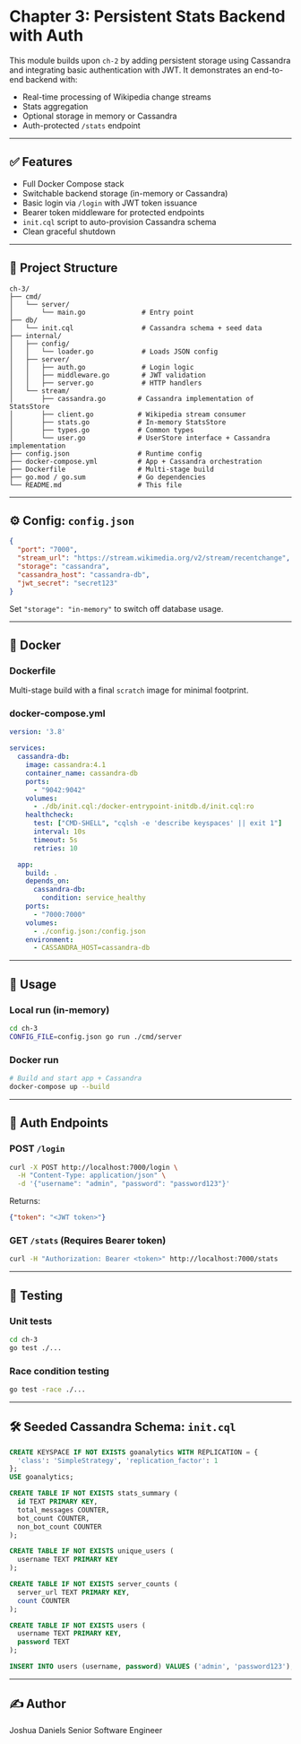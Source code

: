 # Chapter 3: Persistent Stats Backend with Auth

This module builds upon `ch-2` by adding persistent storage using Cassandra and integrating basic authentication with JWT. It demonstrates an end-to-end backend with:

* Real-time processing of Wikipedia change streams
* Stats aggregation
* Optional storage in memory or Cassandra
* Auth-protected `/stats` endpoint

---

## ✅ Features

* Full Docker Compose stack
* Switchable backend storage (in-memory or Cassandra)
* Basic login via `/login` with JWT token issuance
* Bearer token middleware for protected endpoints
* `init.cql` script to auto-provision Cassandra schema
* Clean graceful shutdown

---

## 📁 Project Structure

```
ch-3/
├── cmd/
│   └── server/
│       └── main.go              # Entry point
├── db/
│   └── init.cql                 # Cassandra schema + seed data
├── internal/
│   ├── config/
│   │   └── loader.go            # Loads JSON config
│   ├── server/
│   │   ├── auth.go              # Login logic
│   │   ├── middleware.go        # JWT validation
│   │   ├── server.go            # HTTP handlers
│   └── stream/
│       ├── cassandra.go        # Cassandra implementation of StatsStore
│       ├── client.go           # Wikipedia stream consumer
│       ├── stats.go            # In-memory StatsStore
│       ├── types.go            # Common types
│       └── user.go             # UserStore interface + Cassandra implementation
├── config.json                 # Runtime config
├── docker-compose.yml          # App + Cassandra orchestration
├── Dockerfile                  # Multi-stage build
├── go.mod / go.sum             # Go dependencies
└── README.md                   # This file
```

---

## ⚙️ Config: `config.json`

```json
{
  "port": "7000",
  "stream_url": "https://stream.wikimedia.org/v2/stream/recentchange",
  "storage": "cassandra",
  "cassandra_host": "cassandra-db",
  "jwt_secret": "secret123"
}
```

Set `"storage": "in-memory"` to switch off database usage.

---

## 🐳 Docker

### Dockerfile

Multi-stage build with a final `scratch` image for minimal footprint.

### docker-compose.yml

```yaml
version: '3.8'

services:
  cassandra-db:
    image: cassandra:4.1
    container_name: cassandra-db
    ports:
      - "9042:9042"
    volumes:
      - ./db/init.cql:/docker-entrypoint-initdb.d/init.cql:ro
    healthcheck:
      test: ["CMD-SHELL", "cqlsh -e 'describe keyspaces' || exit 1"]
      interval: 10s
      timeout: 5s
      retries: 10

  app:
    build: .
    depends_on:
      cassandra-db:
        condition: service_healthy
    ports:
      - "7000:7000"
    volumes:
      - ./config.json:/config.json
    environment:
      - CASSANDRA_HOST=cassandra-db
```

---

## 🚀 Usage

### Local run (in-memory)

```bash
cd ch-3
CONFIG_FILE=config.json go run ./cmd/server
```

### Docker run

```bash
# Build and start app + Cassandra
docker-compose up --build
```

---

## 🔐 Auth Endpoints

### POST `/login`

```bash
curl -X POST http://localhost:7000/login \
  -H "Content-Type: application/json" \
  -d '{"username": "admin", "password": "password123"}'
```

Returns:

```json
{"token": "<JWT token>"}
```

### GET `/stats` (Requires Bearer token)

```bash
curl -H "Authorization: Bearer <token>" http://localhost:7000/stats
```

---

## 🧪 Testing

### Unit tests

```bash
cd ch-3
go test ./...
```

### Race condition testing

```bash
go test -race ./...
```

---

## 🛠️ Seeded Cassandra Schema: `init.cql`

```sql
CREATE KEYSPACE IF NOT EXISTS goanalytics WITH REPLICATION = {
  'class': 'SimpleStrategy', 'replication_factor': 1
};
USE goanalytics;

CREATE TABLE IF NOT EXISTS stats_summary (
  id TEXT PRIMARY KEY,
  total_messages COUNTER,
  bot_count COUNTER,
  non_bot_count COUNTER
);

CREATE TABLE IF NOT EXISTS unique_users (
  username TEXT PRIMARY KEY
);

CREATE TABLE IF NOT EXISTS server_counts (
  server_url TEXT PRIMARY KEY,
  count COUNTER
);

CREATE TABLE IF NOT EXISTS users (
  username TEXT PRIMARY KEY,
  password TEXT
);

INSERT INTO users (username, password) VALUES ('admin', 'password123');
```

---

## ✍️ Author

Joshua Daniels
Senior Software Engineer
